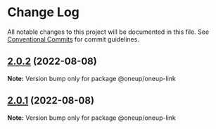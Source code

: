# Change Log

All notable changes to this project will be documented in this file.
See [Conventional Commits](https://conventionalcommits.org) for commit guidelines.

## [2.0.2](https://github.com/leonplata/oneup-ui/compare/@oneup/oneup-link@2.0.1...@oneup/oneup-link@2.0.2) (2022-08-08)

**Note:** Version bump only for package @oneup/oneup-link





## [2.0.1](https://github.com/leonplata/oneup-ui/compare/@oneup/oneup-link@2.0.0...@oneup/oneup-link@2.0.1) (2022-08-08)

**Note:** Version bump only for package @oneup/oneup-link

